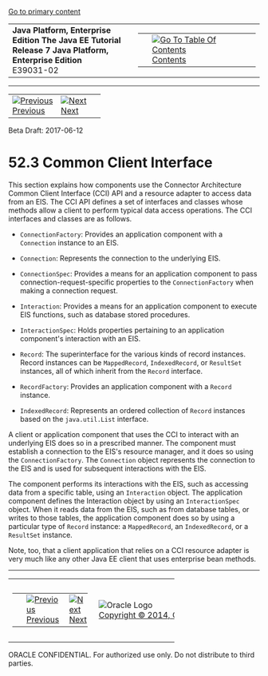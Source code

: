 [Go to primary content](#BEGIN)

<table>
<colgroup>
<col width="50%" />
<col width="50%" />
</colgroup>
<tbody>
<tr class="odd">
<td><strong>Java Platform, Enterprise Edition The Java EE Tutorial</strong><br />
<strong>Release 7 Java Platform, Enterprise Edition</strong><br />
E39031-02</td>
<td><table>
<tbody>
<tr class="odd">
<td> </td>
<td><a href="toc.htm"><img src="../../dcommon/gifs/toc.gif" alt="Go To Table Of Contents" /><br />
<span class="icon">Contents</span></a></td>
</tr>
</tbody>
</table></td>
</tr>
</tbody>
</table>

-----

<table>
<tbody>
<tr class="odd">
<td><a href="resources002.htm"><img src="../../dcommon/gifs/leftnav.gif" alt="Previous" /><br />
<span class="icon">Previous</span></a> </td>
<td><a href="resources004.htm"><img src="../../dcommon/gifs/rightnav.gif" alt="Next" /><br />
<span class="icon">Next</span></a></td>
<td> </td>
</tr>
</tbody>
</table>

Beta Draft: 2017-06-12

# 52.3 Common Client Interface

This section explains how components use the Connector Architecture
Common Client Interface (CCI) API and a resource adapter to access data
from an EIS. The CCI API defines a set of interfaces and classes whose
methods allow a client to perform typical data access operations. The
CCI interfaces and classes are as follows.

  - `ConnectionFactory`: Provides an application component with a
    `Connection` instance to an EIS.

  - `Connection`: Represents the connection to the underlying EIS.

  - `ConnectionSpec`: Provides a means for an application component to
    pass connection-request-specific properties to the
    `ConnectionFactory` when making a connection request.

  - `Interaction`: Provides a means for an application component to
    execute EIS functions, such as database stored procedures.

  - `InteractionSpec`: Holds properties pertaining to an application
    component's interaction with an EIS.

  - `Record`: The superinterface for the various kinds of record
    instances. Record instances can be `MappedRecord`, `IndexedRecord`,
    or `ResultSet` instances, all of which inherit from the `Record`
    interface.

  - `RecordFactory`: Provides an application component with a `Record`
    instance.

  - `IndexedRecord`: Represents an ordered collection of `Record`
    instances based on the `java.util.List` interface.

A client or application component that uses the CCI to interact with an
underlying EIS does so in a prescribed manner. The component must
establish a connection to the EIS's resource manager, and it does so
using the `ConnectionFactory`. The `Connection` object represents the
connection to the EIS and is used for subsequent interactions with the
EIS.

The component performs its interactions with the EIS, such as accessing
data from a specific table, using an `Interaction` object. The
application component defines the Interaction object by using an
`InteractionSpec` object. When it reads data from the EIS, such as from
database tables, or writes to those tables, the application component
does so by using a particular type of `Record` instance: a
`MappedRecord`, an `IndexedRecord`, or a `ResultSet` instance.

Note, too, that a client application that relies on a CCI resource
adapter is very much like any other Java EE client that uses enterprise
bean methods.

-----

<table style="width:66%;">
<colgroup>
<col width="33%" />
<col width="0%" />
<col width="33%" />
</colgroup>
<tbody>
<tr class="odd">
<td><table style="width:96%;">
<colgroup>
<col width="0%" />
<col width="48%" />
<col width="48%" />
</colgroup>
<tbody>
<tr class="odd">
<td> </td>
<td><a href="resources002.htm"><img src="../../dcommon/gifs/leftnav.gif" alt="Previous" /><br />
<span class="icon">Previous</span></a> </td>
<td><a href="resources004.htm"><img src="../../dcommon/gifs/rightnav.gif" alt="Next" /><br />
<span class="icon">Next</span></a></td>
</tr>
</tbody>
</table></td>
<td><img src="../../dcommon/gifs/oracle.gif" alt="Oracle Logo" class="copyrightlogo" /> <a href="../../dcommon/html/cpyr.htm"><br />
<span class="copyrightlogo">Copyright © 2014, Oracle and/or its affiliates. All rights reserved.</span></a></td>
<td><table>
<tbody>
<tr class="odd">
<td> </td>
<td><a href="toc.htm"><img src="../../dcommon/gifs/toc.gif" alt="Go To Table Of Contents" /><br />
<span class="icon">Contents</span></a></td>
</tr>
</tbody>
</table></td>
</tr>
</tbody>
</table>

ORACLE CONFIDENTIAL. For authorized use only. Do not distribute to third parties.

